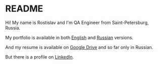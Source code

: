 # README

Hi! My name is Rostislav and I'm QA Engineer from Saint-Petersburg, Russia.

My portfolio is available in both [English](https://github.com/webcheriff/portfolio/blob/main/Portfolio%20(EN).md) and [Russian](https://github.com/webcheriff/portfolio/blob/main/Portfolio%20(RU).md) versions.

And my resume is available on [Google Drive](https://drive.google.com/file/d/1EfpuRLkH5FL9VVdbNUzpQEH-9vuF7zAt/view?usp=drivesdk) and so far only in Russian.

But there is a profile on [LinkedIn](https://www.linkedin.com/in/cherrost). 